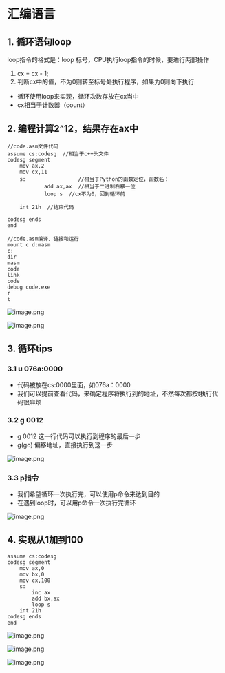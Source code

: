 # 汇编语言

## 1. 循环语句loop
loop指令的格式是：loop 标号，CPU执行loop指令的时候，要进行两部操作
1. cx = cx - 1;
2. 判断cx中的值，不为0则转至标号处执行程序，如果为0则向下执行


- 循环使用loop来实现，循环次数存放在cx当中
- cx相当于计数器（count）


## 2. 编程计算2^12，结果存在ax中
```
//code.asm文件代码
assume cs:codesg  //相当于c++头文件
codesg segment
    mov ax,2
    mov cx,11
    s:                 //相当于Python的函数定位，函数名：
            add ax,ax  //相当于二进制右移一位
            loop s  //cx不为0，回到循环前
            
    int 21h  //结束代码

codesg ends
end

//code.asm编译、链接和运行
mount c d:masm
c:
dir
masm
code
link
code
debug code.exe
r
t
```


![image.png](https://p3-juejin.byteimg.com/tos-cn-i-k3u1fbpfcp/75c41d7260d143cda4cb9d7a5b896ac1~tplv-k3u1fbpfcp-jj-mark:0:0:0:0:q75.image#?w=242&h=297&s=6894&e=png&b=ffffff)


![image.png](https://p3-juejin.byteimg.com/tos-cn-i-k3u1fbpfcp/fa236b2009af46e2ab28b3ca04391e2e~tplv-k3u1fbpfcp-jj-mark:0:0:0:0:q75.image#?w=1024&h=640&s=97762&e=png&b=010101)

## 3. 循环tips
### 3.1 u 076a:0000
- 代码被放在cs:0000里面，如076a：0000
- 我们可以提前查看代码，来确定程序将执行到的地址，不然每次都按t执行代码很麻烦

### 3.2 g 0012
- g 0012 这一行代码可以执行到程序的最后一步
- g(go) 偏移地址，直接执行到这一步


![image.png](https://p1-juejin.byteimg.com/tos-cn-i-k3u1fbpfcp/19a241364b9d45e0b2fab45f436c5f7d~tplv-k3u1fbpfcp-jj-mark:0:0:0:0:q75.image#?w=1000&h=276&s=44219&e=png&b=020202)

### 3.3 p指令
- 我们希望循环一次执行完，可以使用p命令来达到目的
- 在遇到loop时，可以用p命令一次执行完循环



![image.png](https://p3-juejin.byteimg.com/tos-cn-i-k3u1fbpfcp/71ffde8a6dd04169a0e24263001a798b~tplv-k3u1fbpfcp-jj-mark:0:0:0:0:q75.image#?w=1024&h=640&s=97002&e=png&b=010101)

## 4. 实现从1加到100
```
assume cs:codesg
codesg segment
	mov ax,0
	mov bx,0
	mov cx,100
	s:
		inc ax
		add bx,ax
		loop s
	int 21h
codesg ends
end
```


![image.png](https://p6-juejin.byteimg.com/tos-cn-i-k3u1fbpfcp/0a39341edd184528928bd93491a8f689~tplv-k3u1fbpfcp-jj-mark:0:0:0:0:q75.image#?w=1024&h=640&s=96813&e=png&b=010101)


![image.png](https://p3-juejin.byteimg.com/tos-cn-i-k3u1fbpfcp/44140c1acb494e72a38e9e6d3ab839eb~tplv-k3u1fbpfcp-jj-mark:0:0:0:0:q75.image#?w=241&h=349&s=8041&e=png&b=ffffff)


![image.png](https://p3-juejin.byteimg.com/tos-cn-i-k3u1fbpfcp/1132e1ad6ee7466493d4851189e62ecc~tplv-k3u1fbpfcp-jj-mark:0:0:0:0:q75.image#?w=1024&h=640&s=104986&e=png&b=010101)